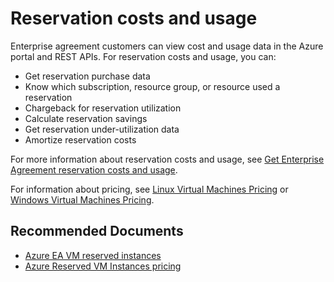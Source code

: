 <properties
	pageTitle="Reservation costs and usage"
	description="Provides users with information about viewing cost and usage data in Azure portal"
	infoBubbleText=""
	service="microsoft.azure"
	resource="azure.allservices"
  authors="irinakolontaev1"
	ms.author="baolcsva"
	displayOrder=""
	articleId="db782e0d-9ad8-4103-9deb-2ab7998420cf"
	diagnosticScenario=""
	selfHelpType="generic"
	supportTopicIds="32615281"
	resourceTags=""
	productPesIds="16666"
	cloudEnvironments="public"
/>

# Reservation costs and usage

Enterprise agreement customers can view cost and usage data in the Azure portal and REST APIs. For reservation costs and usage, you can:

- Get reservation purchase data
- Know which subscription, resource group, or resource used a reservation
- Chargeback for reservation utilization
- Calculate reservation savings
- Get reservation under-utilization data
- Amortize reservation costs

For more information about reservation costs and usage, see [Get Enterprise Agreement reservation costs and usage](https://docs.microsoft.com/azure/billing/billing-understand-reserved-instance-usage-ea).

For information about pricing, see [Linux Virtual Machines Pricing](https://azure.microsoft.com/pricing/details/virtual-machines/linux/) or [Windows Virtual Machines Pricing](https://azure.microsoft.com/pricing/details/virtual-machines/windows/).

## **Recommended Documents**

- [Azure EA VM reserved instances](https://docs.microsoft.com/azure/billing/billing-ea-portal-vm-reservations)
- [Azure Reserved VM Instances pricing](https://azure.microsoft.com/pricing/reserved-vm-instances/)
